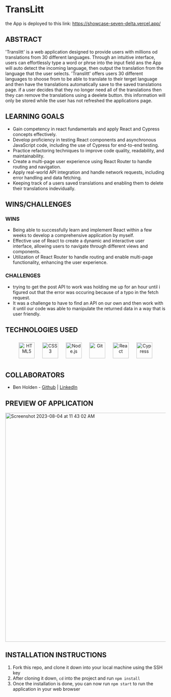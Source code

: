 # TransLitt
the App is deployed to this link: https://showcase-seven-delta.vercel.app/
## ABSTRACT
'Translitt' is a web application designed to provide users with millions od translations from 30 different languages. Through an intuitive interface, users can effortlessly type a word or phrse into the input field ans the App will auto detect the incoming language, then output the translation from the language that the user selects. 'Translitt' offers users 30 different languages to shoose from to be able to translate to their terget language and then have the translations automatically save to the saved translations page. if a user decides that they no longer need all of the translations then they can remove the translations using a deelete button. this information will only be stored while the user has not refreshed the applications page. 

## LEARNING GOALS
- Gain competency in react fundamentals and apply React and Cypress concepts effectively.
- Develop proficiency in testing React components and asynchronous JavaScript code, including the use of Cypress for end-to-end testing.
- Practice refactoring techniques to improve code quality, readability, and maintainability.
- Create a multi-page user experience using React Router to handle routing and navigation.
- Apply real-world API integration and handle network requests, including error handling and data fetching.
- Keeping track of a users saved translations and enabling them to delete their translations indevidually.

## WINS/CHALLENGES 
### WINS
- Being able to successfully learn and implement React within a few weeks to develop a comprehensive application by myself.
- Effective use of React to create a dynamic and interactive user interface, allowing users to navigate through different views and components.
- Utilization of React Router to handle routing and enable multi-page functionality, enhancing the user experience.

### CHALLENGES
- trying to get the post API to work was holding me up for an hour until i figured out that the error was occuring because of a typo in the fetch request.
- It was a challenge to have to find an API on our own and then work with it until our code was able to manipulate the returned data in a way that is user friendly.

## TECHNOLOGIES USED 
<div align="center">  
<a href="https://en.wikipedia.org/wiki/HTML5" target="_blank"><img style="margin: 10px" src="https://profilinator.rishav.dev/skills-assets/html5-original-wordmark.svg" alt="HTML5" height="50" /></a>  
<a href="https://www.w3schools.com/css/" target="_blank"><img style="margin: 10px" src="https://profilinator.rishav.dev/skills-assets/css3-original-wordmark.svg" alt="CSS3" height="50" /></a>   
<a href="https://nodejs.org/" target="_blank"><img style="margin: 10px" src="https://profilinator.rishav.dev/skills-assets/nodejs-original-wordmark.svg" alt="Node.js" height="50" /></a>  
<a href="https://github.com/" target="_blank"><img style="margin: 10px" src="https://profilinator.rishav.dev/skills-assets/git-scm-icon.svg" alt="Git" height="50" /></a>  
<a href="https://react.dev/" target="_blank"><img style="margin: 10px" src="https://profilinator.rishav.dev/skills-assets/react-original-wordmark.svg" alt="React" height="50" /></a>  
<a href="https://docs.cypress.io/guides/overview/why-cypress" target="_blank"><img style="margin: 10px" src="https://encrypted-tbn0.gstatic.com/images?q=tbn:ANd9GcQoXfntUBC8eXPGA7V8dQp74I5Xofeze3tnRua5hKQkd0ofyH0cy5mJm3_Y-zPhHO2ty9k&usqp=CAU" alt="Cypress" height="50" /></a>  
</div>

</td><td valign="top" width="33%">

## COLLABORATORS
- Ben Holden - [Github](https://github.com/BenHolden010) | [LinkedIn](https://www.linkedin.com/in/ben-holden-5115b8183/)

## PREVIEW OF APPLICATION
<img width="719" alt="Screenshot 2023-08-04 at 11 43 02 AM" src="https://github.com/BenHolden010/showcase/assets/126317930/a6c89cdb-5bba-4c0b-b535-2262364d030e">

## INSTALLATION INSTRUCTIONS
1. Fork this repo, and clone it down into your local machine using the SSH key
2. After cloning it down, `cd` into the project and run `npm install`
3. Once the installation is done, you can now run `npm start` to run the application in your web browser

